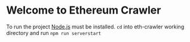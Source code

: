 # Welcome to Ethereum Crawler

To run the project [Node.js](https://nodejs.org/en/) must be installed.
`cd` into eth-crawler working directory and run `npm run serverstart`

